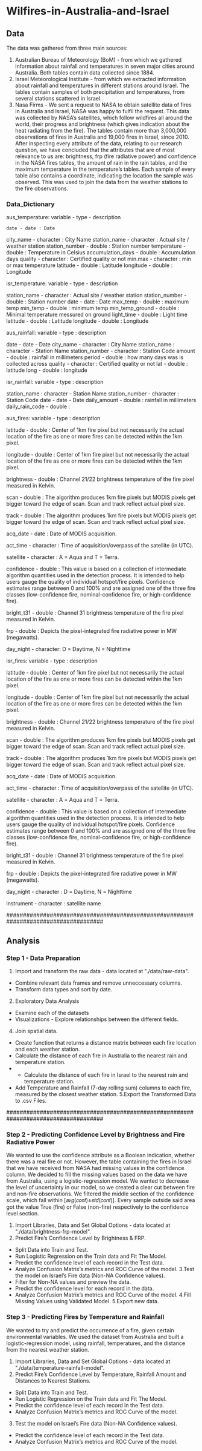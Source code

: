 # Wilfires-in-Australia-and-Israel
## Data
The data was gathered from three main sources:

1. Australian Bureau of Meteorology (BoM) - from which we gathered information about rainfall and temperatures in seven major cities around Australia. Both tables contain data collected since 1884.
2. Israel Meteorological Institute - from which we extracted information about rainfall and temperatures in different stations around Israel. The tables contain samples of both precipitation and temperatures, from several stations scattered in Israel.
3. Nasa Firms - We sent a request to NASA to obtain satellite data of fires in Australia and
Israel, NASA was happy to fulfil the request.
This data was collected by NASA’s satellites, which follow wildfires all around the world, their progress and brightness (which gives indication about the heat radiating from the fire).
The tables contain more than 3,000,000 observations of fires in Australia and 19,000 fires in Israel, since 2010.
After inspecting every attribute of the data, relating to our research question, we have concluded that the attributes that are of most relevance to us are: brightness, frp (fire radiative power) and confidence in the NASA fires tables, the amount of rain in the rain tables, and the maximum temperature in the temperature’s tables.
Each sample of every table also contains a coordinate, indicating the location the sample was observed. This was used to join the data from the weather stations to the fire observations.


### Data_Dictionary

aus_temperature:
  variable - type - description

    date - date : Date
  city_name  - character : City Name
  station_name - character : Actual site / weather station
  station_number - double : Station number
  temperature - double : Temperature in Celsius
  accumulation_days - double : Accumulation days
  quality - character : Certified quality or not
  min.max - character : min or max temperature
  latitude - double : Latitude
  longitude - double : Longitude
  
isr_temperature:
  variable - type - description

  station_name - character : Actual site / weather station
  station_number - double : Station number
  date - date : Date
  max_temp - double : maximum temp 
  min_temp - double : minimum temp 
  min_temp_ground - double : Minimal temperature messured on ground
  light_time - double : Light time
  latitude - double : Latitude
  longitude - double : Longitude

  
  

aus_rainfall:
  variable - type : description

  date - date - Date
  city_name - character : City Name
  station_name : character - Station Name
  station_number - character : Station Code
  amount - double : rainfall in millimeters
  period - double : how many days was is collected across
  quality - character : Certified quality or not
  lat - double : latitude
  long - double : longitude
  

isr_rainfall:
  variable - type : description

  station_name : character - Station Name
  station_number - character : Station Code
  date - date - Date
  daily_amount - double : rainfall in millimeters
  daily_rain_code - double :


aus_fires:
  variable - type : description

  latitude - double : Center of 1km fire pixel but not necessarily the actual location of the fire as one or more fires can be detected within the 1km pixel.

  longitude - double : Center of 1km fire pixel but not necessarily the actual location of the fire as one or more fires can be detected within the 1km pixel.

  brightness - double : Channel 21/22 brightness temperature of the fire pixel measured in Kelvin.

  scan - double : The algorithm produces 1km fire pixels but MODIS pixels get bigger toward the edge of scan. Scan and track reflect actual pixel size.

  track - double : The algorithm produces 1km fire pixels but MODIS pixels get bigger toward the edge of scan. Scan and track reflect actual pixel size.

  acq_date - date : Date of MODIS acquisition.

  act_time - character : Time of acquisition/overpass of the satellite (in UTC).

  satellite - character : A = Aqua and T = Terra. 

  confidence - double : This value is based on a collection of intermediate algorithm quantities used in the detection process. It is intended to help users gauge the quality of individual hotspot/fire pixels. Confidence estimates range between 0 and 100% and are assigned one of the three fire classes (low-confidence fire, nominal-confidence fire, or high-confidence fire).

  bright_t31 - double : Channel 31 brightness temperature of the fire pixel measured in Kelvin.

  frp - double : Depicts the pixel-integrated fire radiative power in MW (megawatts).

  day_night - character: D = Daytime, N = Nighttime



isr_fires:
  variable - type : description

  latitude - double : Center of 1km fire pixel but not necessarily the actual location of the fire as one or more fires can be detected within the 1km pixel.

  longitude - double : Center of 1km fire pixel but not necessarily the actual location of the fire as one or more fires can be detected within the 1km pixel.

  brightness - double : Channel 21/22 brightness temperature of the fire pixel measured in Kelvin.

  scan - double : The algorithm produces 1km fire pixels but MODIS pixels get bigger toward the edge of scan. Scan and track reflect actual pixel size.

  track - double : The algorithm produces 1km fire pixels but MODIS pixels get bigger toward the edge of scan. Scan and track reflect actual pixel size.

  acq_date - date : Date of MODIS acquisition.

  act_time - character : Time of acquisition/overpass of the satellite (in UTC).

  satellite - character : A = Aqua and T = Terra. 

  confidence - double : This value is based on a collection of intermediate algorithm quantities used in the detection process. It is intended to help users gauge the quality of individual hotspot/fire pixels. Confidence estimates range between 0 and 100% and are assigned one of the three fire classes (low-confidence fire, nominal-confidence fire, or high-confidence fire).

  bright_t31 - double : Channel 31 brightness temperature of the fire pixel measured in Kelvin.

  frp - double : Depicts the pixel-integrated fire radiative power in MW (megawatts).

  day_night - character : D = Daytime, N = Nighttime

  instrument - character : satellite name

#####################################################################################

## Analysis

### Step 1 - Data Preparation
1. Import and transform the raw data - data located at "./data/raw-data".
- Combine relevant data frames and remove unneccessary columns.
- Transform data types and sort by date.
2. Exploratory Data Analysis
- Examine each of the datasets
- Visualizations - Explore relationships between the different fields.
4. Join spatial data.
- Create function that returns a distance matrix between each fire location and  each weather station.
- Calculate the distance of each fire in Australia to the nearest rain and temperature station.
- - Calculate the distance of each fire in Israel to the nearest rain and temperature station.
- Add Temperature and Rainfall (7-day rolling sum) columns to each fire, measured by the closest weather station.
5.Export the Transformed Data to .csv Files.


#####################################################################################

### Step 2 - Predicting Confidence Level by Brightness and Fire Radiative Power

We wanted to use the confidence attribute as a Boolean indication, whether there was a real fire or not. However, the table containing the fires in Israel that we have received from NASA had missing values in the confidence column. We decided to fill the missing values based on the data we have from Australia, using a logistic-regression model. We wanted to decrease the level of uncertainty in our model, so we created a clear cut between fire and non-fire observations. We filtered the middle section of the confidence scale, which fall within [𝑎𝑣𝑔(𝑐𝑜𝑛𝑓)±𝑠𝑡𝑑(𝑐𝑜𝑛𝑓)]. Every sample outside said area got the value True (fire) or False (non-fire) respectively to the confidence level section.

1. Import Libraries, Data and Set Global Options - data located at "./data/brightness-frp-model".
2. Predict Fire’s Confidence Level by Brightness & FRP.
- Split Data into Train and Test.
- Run Logistic Regression on the Train data and Fit The Model.
- Predict the confidence level of each record in the Test data.
- Analyze Confusion Matrix’s metrics and ROC Curve of the model.
3.Test the model on Israel’s Fire data (Non-NA Confidence values).
- Filter for Non-NA values and preview the data.
- Predict the confidence level for each record in the data.
- Analyze Confusion Matrix’s metrics and ROC Curve of the model.
4.Fill Missing Values using Validated Model.
5.Export new data.


### Step 3 - Predicting Fires by Temperature and Rainfall

We wanted to try and predict the occurrence of a fire, given certain environmental variables.
We used the dataset from Australia and built a logistic-regression model, using rainfall, temperatures, and the distance from the nearest weather station.

1. Import Libraries, Data and Set Global Options - data located at "./data/temperature-rainfall-model".
2. Predict Fire’s Confidence Level by Temperature, Rainfall Amount and Distances to Nearest Stations.
- Split Data into Train and Test.
- Run Logistic Regression on the Train data and Fit The Model.
- Predict the confidence level of each record in the Test data.
- Analyze Confusion Matrix’s metrics and ROC Curve of the model.
3. Test the model on Israel’s Fire data (Non-NA Confidence values).
- Predict the confidence level of each record in the Test data.
- Analyze Confusion Matrix’s metrics and ROC Curve of the model.
